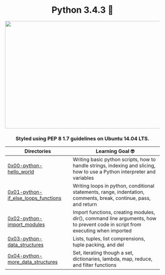 <h1 align="center">Python 3.4.3 🐍 </h1>

<p align="center">
  <img width="700" height="350" src="https://i.pinimg.com/originals/d1/fb/d3/d1fbd34f47639a88b60715e6936d6dbf.gif">
  </p>

  <h3 align="center">Styled using PEP 8 1.7 guidelines on Ubuntu 14.04 LTS.</h3>

  | Directories | Learning Goal 🤓 |
  | --- | --- |
  | [0x00-python-hello_world](https://github.com/cmdelcarmen/holbertonschool-higher_level_programming/tree/main/0x00-python-hello_world) | Writing basic python scripts, how to handle strings, indexing and slicing, how to use a Python interpreter and variables |
  | [0x01-python-if_else_loops_functions](https://github.com/cmdelcarmen/holbertonschool-higher_level_programming/tree/main/0x01-python-if_else_loops_functions) | Writing loops in python, conditional statements, range, indentation, comments, break, continue, pass, and return |
  | [0x02-python-import_modules ](https://github.com/cmdelcarmen/holbertonschool-higher_level_programming/tree/main/0x02-python-import_modules) | Import functions, creating modules, dir(), command line arguments, how to prevent code in script from executing when imported |
  | [0x03-python-data_structures](https://github.com/cmdelcarmen/holbertonschool-higher_level_programming/tree/main/0x03-python-data_structures) | Lists, tuples, list comprensions, tuple packing, and del |
  | [0x04-python-more_data_structures](https://github.com/cmdelcarmen/holbertonschool-higher_level_programming/tree/main/0x04-python-more_data_structures) | Set, iterating though a set, dictionaries, lambda, map, reduce, and filter functions |


